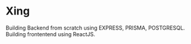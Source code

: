 # Xing


Building Backend from scratch using EXPRESS, PRISMA, POSTGRESQL.
Building frontentend using ReactJS.
